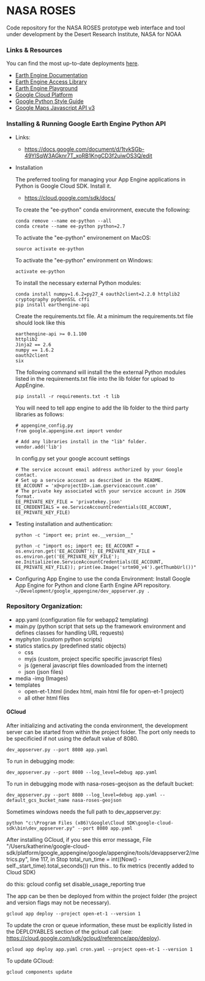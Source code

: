 # NASA ROSES

Code repository for the NASA ROSES prototype web interface and tool under development by the Desert Research Institute, NASA for NOAA
### Links & Resources

You can find the most up-to-date deployments [here](http://open-et-1.appspot.com/).

- [Earth Engine Documentation](https://sites.google.com/site/earthengineapidocs/)
- [Earth Engine Access Library](https://code.google.com/p/earthengine-api/wiki/Installation)
- [Earth Engine Playground](https://code.earthengine.google.com/)
- [Google Cloud Platform](https://cloud.google.com/appengine/docs/python/gettingstartedpython27/helloworld)
- [Google Python Style Guide](https://google.github.io/styleguide/pyguide.html)
- [Google Maps Javascript API v3](https://developers.google.com/maps/documentation/javascript/)

### Installing & Running Google Earth Engine Python API
- Links:
    - https://docs.google.com/document/d/1tvkSGb-49YlSqW3AGknr7T_xoRB1KngCD3f2uiwOS3Q/edit
- Installation

    The preferred tooling for managing your App Engine applications in Python is Google Cloud SDK. Install it. 
    - https://cloud.google.com/sdk/docs/

    To create the "ee-python" conda environment, execute the following:
    ```
    conda remove --name ee-python --all
    conda create --name ee-python python=2.7
    ```

    To activate the "ee-python" environement on MacOS:
    ```
    source activate ee-python
    ```
    To activate the "ee-python" environment on Windows:
    ```
    activate ee-python
    ```

    To install the necessary external Python modules:
    ```
    conda install numpy=1.6.2=py27_4 oauth2client=2.2.0 httplib2 cryptography pyOpenSSL cffi
    pip install earthengine-api
    ```

    Create the requirements.txt file.
    At a minimum the requirements.txt file should look like this
    ```
    earthengine-api >= 0.1.100
    httplib2
    Jinja2 == 2.6
    numpy == 1.6.2
    oauth2client
    six
    ```
    The following command will install the the external Python modules listed in the requirements.txt file into the lib folder for upload to AppEngine.
    ```
    pip install -r requirements.txt -t lib
    ```
    
    You will need to tell app engine to add the lib folder to the third party libraries as follows:
    ```
    # appengine_config.py
    from google.appengine.ext import vendor

    # Add any libraries install in the "lib" folder.
    vendor.add('lib')
    ```
    
    In config.py set your google account settings
    ```
    # The service account email address authorized by your Google contact.
    # Set up a service account as described in the README.
    EE_ACCOUNT = 'x@<projectID>.iam.gserviceaccount.com'
    # The private key associated with your service account in JSON format.
    EE_PRIVATE_KEY_FILE = 'privatekey.json'
    EE_CREDENTIALS = ee.ServiceAccountCredentials(EE_ACCOUNT, EE_PRIVATE_KEY_FILE)
    ```

- Testing installation and authentication:

    `python -c "import ee; print ee.__version__"`

    `python -c "import os; import ee; EE_ACCOUNT = os.environ.get('EE_ACCOUNT'); EE_PRIVATE_KEY_FILE = os.environ.get('EE_PRIVATE_KEY_FILE'); ee.Initialize(ee.ServiceAccountCredentials(EE_ACCOUNT, EE_PRIVATE_KEY_FILE)); print(ee.Image('srtm90_v4').getThumbUrl())"`

- Configuring App Engine to use the conda Environment:
    Install Google App Engine for Python and clone Earth Engine API repository.
    `~/Development/google_appengine/dev_appserver.py .`

### Repository Organization:
- app.yaml (configuration file for webapp2 templating)
- main.py (python script that sets up the framework environment and defines classes for handling URL requests)
- myphyton (custom python scripts)
- statics
    statics.py (predefined static objects)
    - css
    - myjs (custom, project specific specific javascript files)
    - js (general javascript files downloaded from the internet)
    - json (json files)
- media
    -img (Images)
- templates
    - open-et-1.html (index html, main html file for open-et-1 project)
    - all other html files

#### GCloud

After initializing and activating the conda environment, the development server can be started from within the project folder.  The port only needs to be specificied if not using the default value of 8080.

```
dev_appserver.py --port 8080 app.yaml
```
To run in debugging mode:
```
dev_appserver.py --port 8080 --log_level=debug app.yaml
```
To run in debugging mode with nasa-roses-geojson as the default bucket:
```
dev_appserver.py --port 8080 --log_level=debug app.yaml --default_gcs_bucket_name nasa-roses-geojson
```

Sometimes windows needs the full path to dev_appserver.py:
```
python "c:\Program Files (x86)\Google\Cloud SDK\google-cloud-sdk\bin\dev_appserver.py" --port 8080 app.yaml
```

After installing GCloud, if you see this error message,
  File "/Users/katherine/google-cloud-sdk/platform/google_appengine/google/appengine/tools/devappserver2/metrics.py", line 117, in Stop
    total_run_time = int((Now() - self._start_time).total_seconds())
run this.. to fix metrics (recently added to Cloud SDK)

do this:
gcloud config set disable_usage_reporting true

The app can be then be deployed from within the project folder (the project and version flags may not be necessary).
```
gcloud app deploy --project open-et-1 --version 1
```

To update the cron or queue information, these must be explicitly listed in the DEPLOYABLES section of the gcloud call (see: https://cloud.google.com/sdk/gcloud/reference/app/deploy).

```
gcloud app deploy app.yaml cron.yaml --project open-et-1 --version 1
```

To update GCloud:
```
gcloud components update
```

